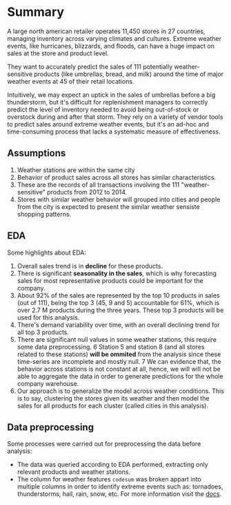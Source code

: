 # Summary

A large north american retailer  operates 11,450 stores in 27 countries, managing inventory across varying climates and cultures. Extreme weather events, like hurricanes, blizzards, and floods, can have a huge impact on sales at the store and product level. 

They want to accurately predict the sales of 111 potentially weather-sensitive products (like umbrellas, bread, and milk) around the time of major weather events at 45 of their retail locations.

Intuitively, we may expect an uptick in the sales of umbrellas before a big thunderstorm, but it's difficult for replenishment managers to correctly predict the level of inventory needed to avoid being out-of-stock or overstock during and after that storm. They rely on a variety of vendor tools to predict sales around extreme weather events, but it's an ad-hoc and time-consuming process that lacks a systematic measure of effectiveness.

## Assumptions

1. Weather stations are within the same city
2. Behavior of product sales across all stores has similar characteristics.
3. These are the records of all transactions involving the 111 "weather-sensitive" products from 2012 to 2014.
4. Stores with similar weather behavior will grouped into cities and people from the city is expected to present the similar weather sensiste shopping patterns.

## EDA

Some highlights about EDA:

1. Overall sales trend is in **decline** for these products.
2. There is significant **seasonality in the sales**, which is why forecasting sales for most representative products could be important for the company.
3. About 92% of the sales are represented by the top 10 products in sales (out of 111), being the top 3 (45, 9 and 5) accountable for 61%, which is over 2.7 M products during the three years. These top 3 products will be used for this analysis.
4. There's demand variability over time, with an overall declining trend for all top 3 products. 
5. There are significant null values in some weather stations, this require some data preprocessing.
6 Station 5 and station 8 (and all stores related to these stations) **will be ommited** from the analysis since these time-series are incomplete and mostly null.
7 We can evidence that, the behavior across stations is not constant at all, hence, we will will not be able to aggregate the data in order to generate predictions for the whole company warehouse.
8. Our approach is to generalize the model across weather conditions. This is to say, clustering the stores given its weather and then model the sales for all products for each cluster (called cities in this analysis).

## Data preprocessing

Some processes were carried out for preprocessing the data before analysis:

* The data was queried according to EDA performed, extracting only relevant products and weather stations.
* The column for weather features `codesum` was broken appart into multiple columns in order to identify extreme events such as: tornadoes, thunderstorms, hail, rain, snow, etc. For more information visit the [docs](Docs/noaa_weather_qclcd_documentation.pdf).

